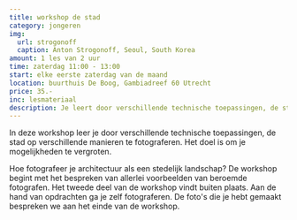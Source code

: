 ```yaml
---
title: workshop de stad
category: jongeren
img: 
  url: strogonoff
  caption: Anton Strogonoff, Seoul, South Korea
amount: 1 les van 2 uur
time: zaterdag 11:00 - 13:00
start: elke eerste zaterdag van de maand
location: buurthuis De Boog, Gambiadreef 60 Utrecht 
price: 35.-
inc: lesmateriaal
description: Je leert door verschillende technische toepassingen, de stad op verschillende manieren fotograferen. Het doel is om je mogelijkheden te vergroten.
---
```


In deze workshop leer je door verschillende technische toepassingen, de stad op verschillende manieren te fotograferen. Het doel is om je mogelijkheden te vergroten.

Hoe fotografeer je architectuur als een stedelijk landschap? 
De workshop begint met het bespreken van allerlei voorbeelden van beroemde fotografen. Het tweede deel van de workshop vindt buiten plaats. Aan de hand van opdrachten ga je zelf fotograferen. De foto's die je hebt gemaakt bespreken we aan het einde van de workshop.